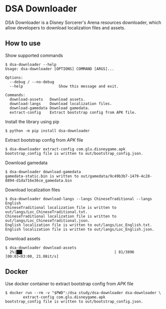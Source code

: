 # DSA Downloader

DSA Downloader is a Disney Sorcerer's Arena resources downloader, 
which allow developers to download localization files and assets.

## How to use

Show supported commands

```
$ dsa-downloader --help
Usage: dsa-downloader [OPTIONS] COMMAND [ARGS]...

Options:
  --debug / --no-debug
  --help                Show this message and exit.

Commands:
  download-assets   Download assets.
  download-langs    Download localization files.
  download-gamedata Download gamedata.
  extract-config    Extract bootstrap config from APK file.
```

Install the library using pip

```
$ python -m pip install dsa-downloader
```

Extract bootstrap config from *APK* file

```
$ dsa-downloader extract-config com.glu.disneygame.apk
bootstrap_config file is written to out/bootstrap_config.json.
```

Download gamedata

```
$ dsa-downloader download-gamedata
gamedata-static.bin is written to out/gamedata/9c49b3b7-1479-4c28-8894-d1da716e36ce_gamedata.bin
```

Download localization files

```
$ dsa-downloader download-langs --langs ChineseTraditional --langs English
ChineseTraditional localization file is written to out/langs/Loc_ChineseTraditional.txt.
ChineseTraditional localization file is written to out/langs/Loc_ChineseTraditional.json.
English localization file is written to out/langs/Loc_English.txt.
English localization file is written to out/langs/Loc_English.json.
```

Download assets

```
$ dsa-downloader download-assets
  2%|██▋                                         | 81/3896 [00:03<03:00, 21.08it/s]
```

## Docker

Use docker container to extract bootstrap config from *APK* file 

```
$ docker run --rm -v "$PWD":/dsa study/dsa-downloader dsa-downloader \
        extract-config com.glu.disneygame.apk
bootstrap_config file is written to out/bootstrap_config.json.
```